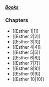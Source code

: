 ##### *[Books](--%20Bible%20--.md)*

### Chapters
- [[Esther 1|1]]
- [[Esther 2|2]]
- [[Esther 3|3]]
- [[Esther 4|4]]
- [[Esther 5|5]]
- [[Esther 6|6]]
- [[Esther 7|7]]
- [[Esther 8|8]]
- [[Esther 9|9]]
- [[Esther 10|10]]
